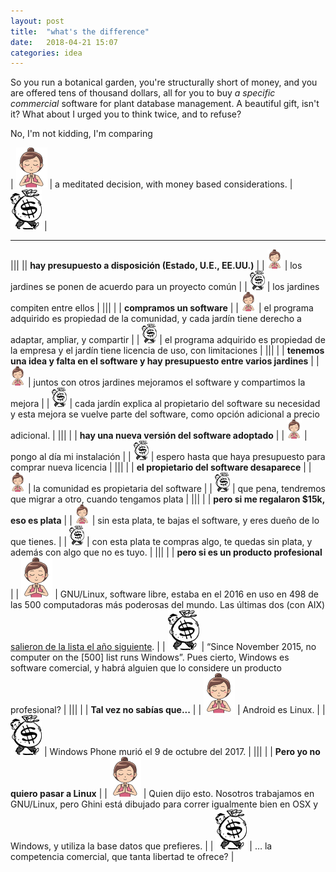 ```yaml
---
layout: post
title:  "what's the difference"
date:   2018-04-21 15:07
categories: idea
---
```


So you run a botanical garden, you're structurally short of money, and you are
offered tens of thousand dollars, all for you to buy *a specific commercial*
software for plant database management.  A beautiful gift, isn't it?  What
about I urged you to think twice, and to refuse?

No, I'm not kidding, I'm comparing 

| ![freedom](/images/meditate-64.png) | a meditated decision, with money based considerations.  | ![dependency](/images/money-64.png) |

--------------------------------

|||
|| **hay presupuesto a disposición (Estado, U.E., EE.UU.)**     |
| ![freedom](/images/meditate.png) | los jardines se ponen de acuerdo para un proyecto común     |
| ![dependency](/images/money.png) | los jardines compiten entre ellos     |
|||
| | **compramos un software**     |
| ![freedom](/images/meditate.png) | el programa adquirido es propiedad de la comunidad, y cada jardín tiene derecho a adaptar, ampliar, y compartir     |
| ![dependency](/images/money.png) | el programa adquirido es propiedad de la empresa y el jardín tiene licencia de uso, con limitaciones              |
|||
| | **tenemos una idea y falta en el software y hay presupuesto entre varios jardines**     |
| ![freedom](/images/meditate.png) | juntos con otros jardines mejoramos el software y compartimos la mejora     |
| ![dependency](/images/money.png) | cada jardín explica al propietario del software su necesidad y esta mejora se vuelve parte del software, como opción adicional a precio adicional.     |
|||
| | **hay una nueva versión del software adoptado**   |
| ![freedom](/images/meditate.png) | pongo al día mi instalación   |
| ![dependency](/images/money.png) | espero hasta que haya presupuesto para comprar nueva licencia   |
|||
| | **el propietario del software desaparece**   |
| ![freedom](/images/meditate.png) | la comunidad es propietaria del software   |
| ![dependency](/images/money.png) | que pena, tendremos que migrar a otro, cuando tengamos plata   |
|||
| | **pero si me regalaron $15k, eso es plata**   |
| ![freedom](/images/meditate.png) | sin esta plata, te bajas el software, y eres dueño de lo que tienes.   |
| ![dependency](/images/money.png) | con esta plata te compras algo, te quedas sin plata, y además con algo que no es tuyo.   |
|||
| | **pero si es un producto profesional**   |
| ![freedom](/images/meditate-64.png) | GNU/Linux, software libre, estaba en el 2016 en uso en 498 de las 500 computadoras más poderosas del mundo.  Las últimas dos (con AIX) [salieron de la lista el año siguiente](https://linux.slashdot.org/story/17/11/14/2223227/all-500-of-the-worlds-top-500-supercomputers-are-running-linux).   |
| ![dependency](/images/money-64.png) | “Since November 2015, no computer on the [500] list runs Windows”. Pues cierto, Windows es software comercial, y habrá alguien que lo considere un producto profesional?  |
|||
| | **Tal vez no sabías que...**   |
| ![freedom](/images/meditate-64.png) | Android es Linux.  |
| ![dependency](/images/money-64.png) | Windows Phone murió el 9 de octubre del 2017.  |
|||
| | **Pero yo no quiero pasar a Linux**   |
| ![freedom](/images/meditate-64.png) | Quien dijo esto.  Nosotros trabajamos en GNU/Linux, pero Ghini está dibujado para correr igualmente bien en OSX y Windows, y utiliza la base datos que prefieres.  |
| ![dependency](/images/money-64.png) | … la competencia comercial, que tanta libertad te ofrece?  |
